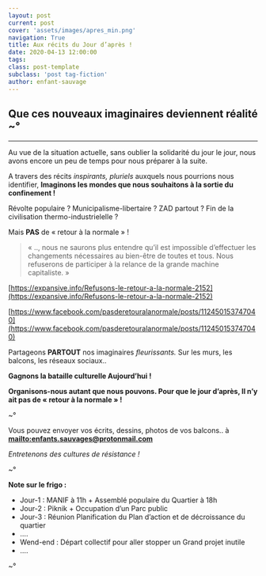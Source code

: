 ```yaml
---
layout: post
current: post
cover: 'assets/images/apres_min.png'
navigation: True
title: Aux récits du Jour d’après !
date: 2020-04-13 12:00:00
tags:
class: post-template
subclass: 'post tag-fiction'
author: enfant-sauvage
---
```


## Que ces nouveaux imaginaires deviennent réalité ~°

-----

Au vue de la situation actuelle,
sans oublier la solidarité du jour le jour,
nous avons encore un peu de temps pour nous préparer à la suite.

A travers des récits *inspirants, pluriels* auxquels nous pourrions nous identifier,
**Imaginons les mondes que nous souhaitons à la sortie du confinement !**

Révolte populaire ?  Municipalisme-libertaire ? ZAD partout ? Fin de la civilisation thermo-industrielelle ?

Mais **PAS** de « retour à la normale » !

> « .., nous ne saurons plus entendre qu’il est impossible d’effectuer les changements nécessaires au bien-être de toutes et tous. Nous refuserons de participer à la relance de la grande machine capitaliste. »

[https://expansive.info/Refusons-le-retour-a-la-normale-2152](https://expansive.info/Refusons-le-retour-a-la-normale-2152)

[https://www.facebook.com/pasderetouralanormale/posts/112450153747040](https://www.facebook.com/pasderetouralanormale/posts/112450153747040)

Partageons **PARTOUT** nos imaginaires *fleurissants.*
Sur les murs, les balcons, les réseaux sociaux..

**Gagnons la bataille culturelle Aujourd’hui !**

**Organisons-nous autant que nous pouvons.
Pour que le jour d’après, Il n’y ait pas de « retour à la normale » !**

~°

Vous pouvez envoyer vos écrits, dessins, photos de vos balcons.. à **[mailto:enfants.sauvages@protonmail.com](enfants.sauvages@protonmail.com)**

*Entretenons des cultures de résistance !*

~°

**Note sur le frigo :**
- Jour-1 : MANIF à 11h + Assemblé populaire du Quartier à 18h
- Jour-2 : Piknik + Occupation d’un Parc public
- Jour-3 : Réunion Planification du Plan d’action et de décroissance du quartier
- ….
- Wend-end : Départ collectif pour aller stopper un Grand projet inutile
- ….

~°
